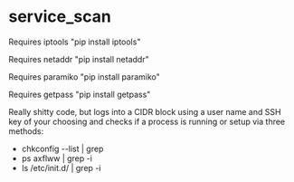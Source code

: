 service_scan
============

Requires iptools
"pip install iptools"

Requires netaddr
"pip install netaddr"

Requires paramiko
"pip install paramiko"

Requires getpass
"pip install getpass"

Really shitty code, but logs into a CIDR block using a user name and SSH key of your choosing and checks if a process is running or setup via three methods:

 - chkconfig --list | grep <pidname>
 - ps axflww | grep -i <pidname>
 - ls /etc/init.d/ | grep -i <pidname>
